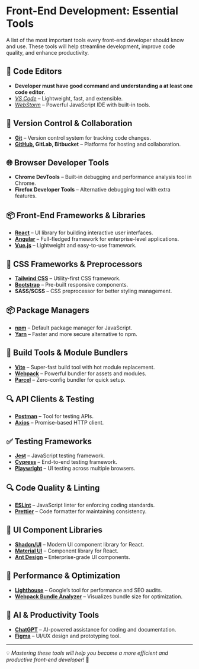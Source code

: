 # Front-End Development: Essential Tools

A list of the most important tools every front-end developer should know and use. These tools will help streamline development, improve code quality, and enhance productivity.

## 🚀 Code Editors
- **Developer must have good command and understanding a at least one code editor**.
- *[VS Code](https://code.visualstudio.com/)* – Lightweight, fast, and extensible.
- *[WebStorm](https://www.jetbrains.com/webstorm/)* – Powerful JavaScript IDE with built-in tools.

## 🔄 Version Control & Collaboration
- **[Git](https://git-scm.com/)** – Version control system for tracking code changes.
- **[GitHub](https://github.com/), GitLab, Bitbucket** – Platforms for hosting and collaboration.

## 🌐 Browser Developer Tools
- **Chrome DevTools** – Built-in debugging and performance analysis tool in Chrome.
- **Firefox Developer Tools** – Alternative debugging tool with extra features.

## 📦 Front-End Frameworks & Libraries
- **[React](https://react.dev/)** – UI library for building interactive user interfaces.
- **[Angular](https://angular.io/)** – Full-fledged framework for enterprise-level applications.
- **[Vue.js](https://vuejs.org/)** – Lightweight and easy-to-use framework.

## 🎨 CSS Frameworks & Preprocessors
- **[Tailwind CSS](https://tailwindcss.com/)** – Utility-first CSS framework.
- **[Bootstrap](https://getbootstrap.com/)** – Pre-built responsive components.
- **SASS/SCSS** – CSS preprocessor for better styling management.

## 📦 Package Managers
- **[npm](https://www.npmjs.com/)** – Default package manager for JavaScript.
- **[Yarn](https://yarnpkg.com/)** – Faster and more secure alternative to npm.

## 🔧 Build Tools & Module Bundlers
- **[Vite](https://vitejs.dev/)** – Super-fast build tool with hot module replacement.
- **[Webpack](https://webpack.js.org/)** – Powerful bundler for assets and modules.
- **[Parcel](https://parceljs.org/)** – Zero-config bundler for quick setup.

## 🔍 API Clients & Testing
- **[Postman](https://www.postman.com/)** – Tool for testing APIs.
- **[Axios](https://axios-http.com/)** – Promise-based HTTP client.

## ✅ Testing Frameworks
- **[Jest](https://jestjs.io/)** – JavaScript testing framework.
- **[Cypress](https://www.cypress.io/)** – End-to-end testing framework.
- **[Playwright](https://playwright.dev/)** – UI testing across multiple browsers.

## 🔍 Code Quality & Linting
- **[ESLint](https://eslint.org/)** – JavaScript linter for enforcing coding standards.
- **[Prettier](https://prettier.io/)** – Code formatter for maintaining consistency.

## 🎨 UI Component Libraries
- **[Shadcn/UI](https://ui.shadcn.com/)** – Modern UI component library for React.
- **[Material UI](https://mui.com/)** – Component library for React.
- **[Ant Design](https://ant.design/)** – Enterprise-grade UI components.

## 🚀 Performance & Optimization
- **[Lighthouse](https://developer.chrome.com/docs/lighthouse/)** – Google’s tool for performance and SEO audits.
- **[Webpack Bundle Analyzer](https://www.npmjs.com/package/webpack-bundle-analyzer)** – Visualizes bundle size for optimization.

## 🧠 AI & Productivity Tools
- **[ChatGPT](https://openai.com/)** – AI-powered assistance for coding and documentation.
- **[Figma](https://www.figma.com/)** – UI/UX design and prototyping tool.

---
💡 *Mastering these tools will help you become a more efficient and productive front-end developer!* 🚀
